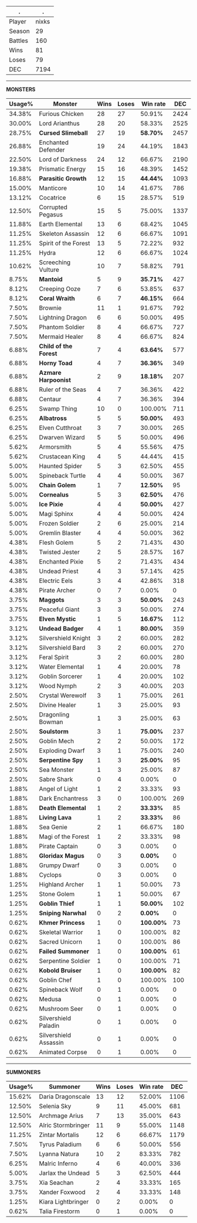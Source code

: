.|.
|-|-
Player|nixks
Season|29
Battles|160
Wins|81
Loses|79
DEC|7194

---
**MONSTERS**

Usage%|Monster|Wins|Loses|Win rate|DEC|
-|-|-|-|-|-|
34.38%|Furious Chicken|28|27|50.91%|2424|
30.00%|Lord Arianthus|28|20|58.33%|2525|
28.75%|**Cursed Slimeball**|27|19|**58.70%**|2457|
26.88%|Enchanted Defender|19|24|44.19%|1843|
22.50%|Lord of Darkness|24|12|66.67%|2190|
19.38%|Prismatic Energy|15|16|48.39%|1452|
16.88%|**Parasitic Growth**|12|15|**44.44%**|1093|
15.00%|Manticore|10|14|41.67%|786|
13.12%|Cocatrice|6|15|28.57%|519|
12.50%|Corrupted Pegasus|15|5|75.00%|1337|
11.88%|Earth Elemental|13|6|68.42%|1045|
11.25%|Skeleton Assassin|12|6|66.67%|1091|
11.25%|Spirit of the Forest|13|5|72.22%|932|
11.25%|Hydra|12|6|66.67%|1024|
10.62%|Screeching Vulture|10|7|58.82%|791|
8.75%|**Mantoid**|5|9|**35.71%**|427|
8.12%|Creeping Ooze|7|6|53.85%|637|
8.12%|**Coral Wraith**|6|7|**46.15%**|664|
7.50%|Brownie|11|1|91.67%|792|
7.50%|Lightning Dragon|6|6|50.00%|495|
7.50%|Phantom Soldier|8|4|66.67%|727|
7.50%|Mermaid Healer|8|4|66.67%|824|
6.88%|**Child of the Forest**|7|4|**63.64%**|577|
6.88%|**Horny Toad**|4|7|**36.36%**|349|
6.88%|**Azmare Harpoonist**|2|9|**18.18%**|207|
6.88%|Ruler of the Seas|4|7|36.36%|422|
6.88%|Centaur|4|7|36.36%|394|
6.25%|Swamp Thing|10|0|100.00%|711|
6.25%|**Albatross**|5|5|**50.00%**|493|
6.25%|Elven Cutthroat|3|7|30.00%|265|
6.25%|Dwarven Wizard|5|5|50.00%|496|
5.62%|Armorsmith|5|4|55.56%|475|
5.62%|Crustacean King|4|5|44.44%|415|
5.00%|Haunted Spider|5|3|62.50%|455|
5.00%|Spineback Turtle|4|4|50.00%|367|
5.00%|**Chain Golem**|1|7|**12.50%**|95|
5.00%|**Cornealus**|5|3|**62.50%**|476|
5.00%|**Ice Pixie**|4|4|**50.00%**|427|
5.00%|Magi Sphinx|4|4|50.00%|424|
5.00%|Frozen Soldier|2|6|25.00%|214|
5.00%|Gremlin Blaster|4|4|50.00%|362|
4.38%|Flesh Golem|5|2|71.43%|430|
4.38%|Twisted Jester|2|5|28.57%|167|
4.38%|Enchanted Pixie|5|2|71.43%|434|
4.38%|Undead Priest|4|3|57.14%|425|
4.38%|Electric Eels|3|4|42.86%|318|
4.38%|Pirate Archer|0|7|0.00%|0|
3.75%|**Maggots**|3|3|**50.00%**|243|
3.75%|Peaceful Giant|3|3|50.00%|274|
3.75%|**Elven Mystic**|1|5|**16.67%**|112|
3.12%|**Undead Badger**|4|1|**80.00%**|359|
3.12%|Silvershield Knight|3|2|60.00%|282|
3.12%|Silvershield Bard|3|2|60.00%|270|
3.12%|Feral Spirit|3|2|60.00%|280|
3.12%|Water Elemental|1|4|20.00%|78|
3.12%|Goblin Sorcerer|1|4|20.00%|102|
3.12%|Wood Nymph|2|3|40.00%|203|
2.50%|Crystal Werewolf|3|1|75.00%|261|
2.50%|Divine Healer|1|3|25.00%|93|
2.50%|Dragonling Bowman|1|3|25.00%|63|
2.50%|**Soulstorm**|3|1|**75.00%**|237|
2.50%|Goblin Mech|2|2|50.00%|172|
2.50%|Exploding Dwarf|3|1|75.00%|240|
2.50%|**Serpentine Spy**|1|3|**25.00%**|95|
2.50%|Sea Monster|1|3|25.00%|87|
2.50%|Sabre Shark|0|4|0.00%|0|
1.88%|Angel of Light|1|2|33.33%|93|
1.88%|Dark Enchantress|3|0|100.00%|269|
1.88%|**Death Elemental**|1|2|**33.33%**|85|
1.88%|**Living Lava**|1|2|**33.33%**|86|
1.88%|Sea Genie|2|1|66.67%|180|
1.88%|Magi of the Forest|1|2|33.33%|98|
1.88%|Pirate Captain|0|3|0.00%|0|
1.88%|**Gloridax Magus**|0|3|**0.00%**|0|
1.88%|Grumpy Dwarf|0|3|0.00%|0|
1.88%|Cyclops|0|3|0.00%|0|
1.25%|Highland Archer|1|1|50.00%|73|
1.25%|Stone Golem|1|1|50.00%|67|
1.25%|**Goblin Thief**|1|1|**50.00%**|102|
1.25%|**Sniping Narwhal**|0|2|**0.00%**|0|
0.62%|**Khmer Princess**|1|0|**100.00%**|73|
0.62%|Skeletal Warrior|1|0|100.00%|82|
0.62%|Sacred Unicorn|1|0|100.00%|86|
0.62%|**Failed Summoner**|1|0|**100.00%**|61|
0.62%|Serpentine Soldier|1|0|100.00%|71|
0.62%|**Kobold Bruiser**|1|0|**100.00%**|82|
0.62%|Goblin Chef|1|0|100.00%|100|
0.62%|Spineback Wolf|0|1|0.00%|0|
0.62%|Medusa|0|1|0.00%|0|
0.62%|Mushroom Seer|0|1|0.00%|0|
0.62%|Silvershield Paladin|0|1|0.00%|0|
0.62%|Silvershield Assassin|0|1|0.00%|0|
0.62%|Animated Corpse|0|1|0.00%|0|

---
**SUMMONERS**

Usage%|Summoner|Wins|Loses|Win rate|DEC|
-|-|-|-|-|-|
15.62%|Daria Dragonscale|13|12|52.00%|1106|
12.50%|Selenia Sky|9|11|45.00%|681|
12.50%|Archmage Arius|7|13|35.00%|643|
12.50%|Alric Stormbringer|11|9|55.00%|1148|
11.25%|Zintar Mortalis|12|6|66.67%|1179|
7.50%|Tyrus Paladium|6|6|50.00%|556|
7.50%|Lyanna Natura|10|2|83.33%|782|
6.25%|Malric Inferno|4|6|40.00%|336|
5.00%|Jarlax the Undead|5|3|62.50%|444|
3.75%|Xia Seachan|2|4|33.33%|165|
3.75%|Xander Foxwood|2|4|33.33%|148|
1.25%|Kiara Lightbringer|0|2|0.00%|0|
0.62%|Talia Firestorm|0|1|0.00%|0|
